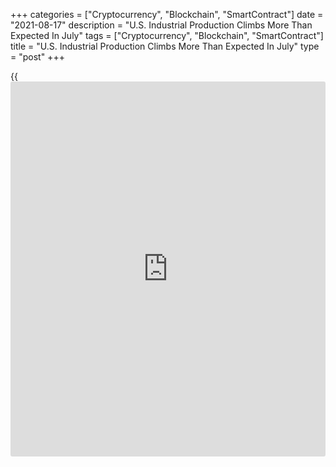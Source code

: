 +++
categories = ["Cryptocurrency", "Blockchain", "SmartContract"]
date = "2021-08-17"
description = "U.S. Industrial Production Climbs More Than Expected In July"
tags = ["Cryptocurrency", "Blockchain", "SmartContract"]
title = "U.S. Industrial Production Climbs More Than Expected In July"
type = "post"
+++

{{<iframe id="large-banner" src="https://www.bounty.group/#slide=9.0" width="100%" height="600" scrolling="no" style="border: 0px solid rgb(216, 221, 230); border-radius: 3px;">}}

Industrial production in the U.S. increased by much more than expected
in the month of July, according to a report released by the Federal
Reserve on Tuesday.

The Fed said industrial production advanced by 0.9 percent in July after
edging up by a downwardly revised 0.2 percent in June.

Economists had expected industrial production to rise by 0.4 percent,
matching the increase originally reported for the previous month.

The report showed manufacturing output surged up by 1.4 percent in July
after dipping by 0.3 percent in June, reflecting an 11.2 percent spike
in the production of motor vehicles and parts.

The Fed said a number of vehicle manufacturers trimmed or canceled their
typical July shutdowns but noted vehicle assemblies continued to be
constrained by a persistent shortage of semiconductors.

Mining output also jumped by 1.2 percent in July after rising by 0.5
percent in June, while utilities output tumbled by 2.1 percent after
soaring by 3.1 percent in the previous month.

"Tailwinds from upbeat goods demand, rising [business][1] investment,
and strengthening global growth will keep industrial production on a
firm expansionary path," said Oren Klachkin, Lead U.S. Economist at
Oxford Economics.

"Forward-looking data signal there's still plenty of activity in the
pipeline yet to be released," he added. "We expect supply chain and
hiring challenges to slowly diminish, but the Delta variant risks
strengthening those headwinds."

The report also showed capacity utilization for the industrial sector
climbed to 76.1 in July from 75.4 in June. Economists had expected
capacity utilization to rise to 75.7 percent.

Capacity utilization in the manufacturing and mining sectors increased
to 76.6 percent and 76.9 percent, respectively, while capacity
utilization in the utilities sector fell to 72.6 percent.

For comments and feedback [contact](https://www.playgroundfx.com/contact/): editorial@rtt[news](https://www.letsplayfx.com/blog/forex-news-website/).com

[Economic News][2]

 **What parts of the world are seeing the best (and worst) economic
performances lately? Click[here][3] to check out our [Econ Scorecard][3]
and find out! See up-to-the-moment [ranking](https://www.playgroundfx.com/blog/crypto-exchange-ranking/)s for the best and worst
performers in [GDP][4], [unemployment rate][5], [inflation][6] and much
more.**

   1. www.rtt[news](https://www.letsplayfx.com/blog/forex-news-website/).com/Content/Business.aspx
   2. www.rtt[news](https://www.letsplayfx.com/blog/forex-news-website/).com/Content/EconomicNews.aspx
   3. www.rtt[news](https://www.letsplayfx.com/blog/forex-news-website/).com/economic-scorecard/world-rank/retail-sales/highest-performance.aspx
   4. www.rtt[news](https://www.letsplayfx.com/blog/forex-news-website/).com/economic-scorecard/world-rank/GDP/highest-performance.aspx
   5. www.rtt[news](https://www.letsplayfx.com/blog/forex-news-website/).com/economic-scorecard/world-rank/unemployment-rate/lowest-performance.aspx
   6. www.rtt[news](https://www.letsplayfx.com/blog/forex-news-website/).com/economic-scorecard/world-rank/CPI/highest-performance.aspx
